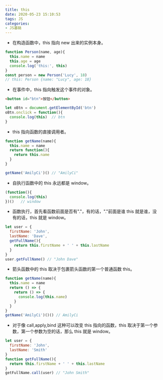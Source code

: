 ```yaml
---
title: this
date: 2020-05-23 15:10:53
tags: JS
categories:
- JS基础
---
```

- 在构造函数中，this 指向 new 出来的实例本身。

```js
function Person(name, age){
  this.name = name
  this.age = age
  console.log('this:', this)
}
const person = new Person('Lucy', 18) 
// this: Person {name: "Lucy", age: 18}
```

- 在事件中，this 指向触发这个事件的对象。

```html
<button id="btn">按钮</button>
```
```js
let oBtn = document.getElementById('btn')
oBtn.onclick = function(){
  console.log(this)  // btn
}
```

- this 指向函数的直接调用者。

```js
function getName(name){
  this.name = name
  return function(){
    return this.name
  }
}

getName('AmilyCi')() // "AmilyCi"
```
 
- 自执行函数中的 this 永远都是 window。

```js
(function(){
  console.log(this)
})()   // window
```
- 函数执行，首先看函数前面是否有"."，有的话，"."前面是谁 this 就是谁，没有的话，this 就是 window。

```js
let user = {
  firstName: 'John',
  lastName: 'Dave',
  getFullName(){
    return this.firstName + ' ' + this.lastName
  }
}
user.getFullName() // "John Dave"
```

- 箭头函数中的 this 取决于包裹箭头函数的第一个普通函数 this。

```js
function getName(name){
  this.name = name
  return () => {
    return () => {
      console.log(this.name)
    }
  }
}
getName('AmilyCi')()() // AmilyCi
```

- 对于像 call,apply,bind 这种可以改变 this 指向的函数，this 取决于第一个参数，第一个参数为空的话，那么 this 就是 window。

```js
let user = {
  firstName: 'John',
  lastName: 'Smith'
}
function getFullName(){
  return this.firstName + ' ' + this.lastName
}
getFullName.call(user) // "John Smith"
```